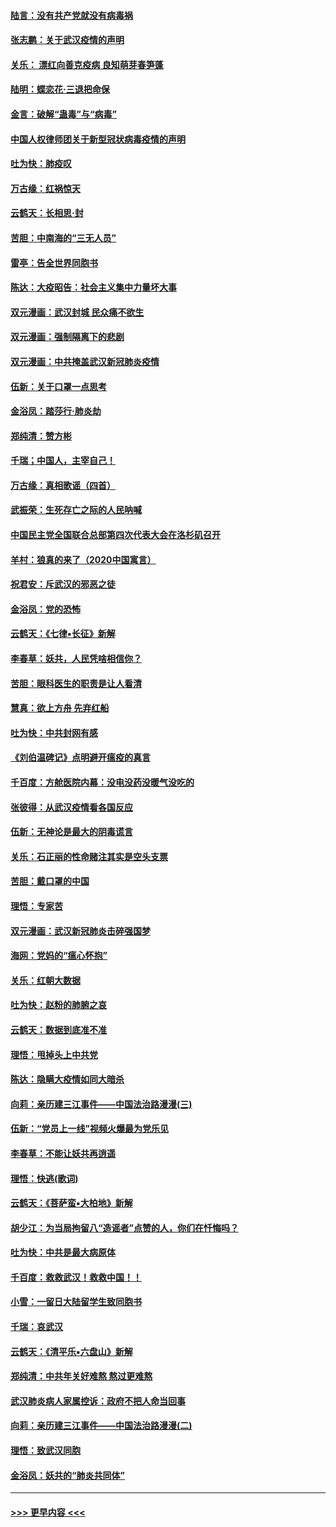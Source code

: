 #### [陆言：没有共产党就没有病毒祸](../pages/nsc993/n11868232.md?t=02141531) 
#### [张志鹏：关于武汉疫情的声明](../pages/nsc993/n11867182.md?t=02141531) 
#### [关乐： 漂红向善克疫病 良知萌芽春笋蓬](../pages/nsc993/n11865710.md?t=02141531) 
#### [陆明：蝶恋花‧三退把命保](../pages/nsc993/n11865673.md?t=02141531) 
#### [金言：破解“蛊毒”与“病毒”](../pages/nsc993/n11864103.md?t=02141531) 
#### [中国人权律师团关于新型冠状病毒疫情的声明](../pages/nsc993/n11864249.md?t=02141531) 
#### [吐为快：肺疫叹](../pages/nsc993/n11864027.md?t=02141531) 
#### [万古缘：红祸惊天](../pages/nsc993/n11864079.md?t=02141531) 
#### [云鹤天：长相思‧封](../pages/nsc993/n11864006.md?t=02141531) 
#### [苦胆：中南海的“三无人员”](../pages/nsc993/n11862997.md?t=02141531) 
#### [雷亭：告全世界同胞书](../pages/nsc993/n11862572.md?t=02141531) 
#### [陈达：大疫昭告：社会主义集中力量坏大事](../pages/nsc993/n11859419.md?t=02141531) 
#### [双元漫画：武汉封城 民众痛不欲生](../pages/nsc993/n11859287.md?t=02141531) 
#### [双元漫画：强制隔离下的悲剧](../pages/nsc993/n11859244.md?t=02141531) 
#### [双元漫画：中共掩盖武汉新冠肺炎疫情](../pages/nsc993/n11858249.md?t=02141531) 
#### [伍新：关于口罩一点思考](../pages/nsc993/n11859195.md?t=02141531) 
#### [金浴凤：踏莎行‧肺炎劫](../pages/nsc993/n11858227.md?t=02141531) 
#### [郑纯清：赞方彬](../pages/nsc993/n11856803.md?t=02141531) 
#### [千瑞；中国人，主宰自己！](../pages/nsc993/n11856793.md?t=02141531) 
#### [万古缘：真相歌谣（四首）](../pages/nsc993/n11856263.md?t=02141531) 
#### [武振荣：生死存亡之际的人民呐喊](../pages/nsc993/n11856256.md?t=02141531) 
#### [中国民主党全国联合总部第四次代表大会在洛杉矶召开](../pages/nsc993/n11856344.md?t=02141531) 
#### [羊村：狼真的来了（2020中国寓言）](../pages/nsc993/n11856229.md?t=02141531) 
#### [祝君安：斥武汉的邪恶之徒](../pages/nsc993/n11855861.md?t=02141531) 
#### [金浴凤：党的恐怖](../pages/nsc993/n11855849.md?t=02141531) 
#### [云鹤天：《七律▪长征》新解](../pages/nsc993/n11855479.md?t=02141531) 
#### [李春草：妖共，人民凭啥相信你？](../pages/nsc993/n11855196.md?t=02141531) 
#### [苦胆：眼科医生的职责是让人看清](../pages/nsc993/n11853840.md?t=02141531) 
#### [慧真：欲上方舟 先弃红船](../pages/nsc993/n11853483.md?t=02141531) 
#### [吐为快：中共封网有感](../pages/nsc993/n11852575.md?t=02141531) 
#### [《刘伯温碑记》点明避开瘟疫的真言](../pages/nsc993/n11852128.md?t=02141531) 
#### [千百度：方舱医院内幕：没电没药没暖气没吃的](../pages/nsc993/n11850211.md?t=02141531) 
#### [张彼得：从武汉疫情看各国反应](../pages/nsc993/n11850102.md?t=02141531) 
#### [伍新：无神论是最大的阴毒谎言](../pages/nsc993/n11846129.md?t=02141531) 
#### [关乐：石正丽的性命赌注其实是空头支票](../pages/nsc993/n11846109.md?t=02141531) 
#### [苦胆：戴口罩的中国](../pages/nsc993/n11845576.md?t=02141531) 
#### [理悟：专家苦](../pages/nsc993/n11845564.md?t=02141531) 
#### [双元漫画：武汉新冠肺炎击碎强国梦](../pages/nsc993/n11843320.md?t=02141531) 
#### [海网：党妈的“瘟心怀抱”](../pages/nsc993/n11840740.md?t=02141531) 
#### [关乐：红朝大数据](../pages/nsc993/n11840675.md?t=02141531) 
#### [吐为快：赵粉的肺腑之哀](../pages/nsc993/n11840618.md?t=02141531) 
#### [云鹤天：数据到底准不准](../pages/nsc993/n11840325.md?t=02141531) 
#### [理悟：甩掉头上中共党](../pages/nsc993/n11838826.md?t=02141531) 
#### [陈达：隐瞒大疫情如同大暗杀](../pages/nsc993/n11838771.md?t=02141531) 
#### [向莉：亲历建三江事件——中国法治路漫漫(三)](../pages/nsc993/n11831825.md?t=02141531) 
#### [伍新：“党员上一线”视频火爆最为党乐见](../pages/nsc993/n11838200.md?t=02141531) 
#### [李春草：不能让妖共再逍遥](../pages/nsc993/n11838102.md?t=02141531) 
#### [理悟：快逃(歌词)](../pages/nsc993/n11838083.md?t=02141531) 
#### [云鹤天：《菩萨蛮▪大柏地》新解](../pages/nsc993/n11838059.md?t=02141531) 
#### [胡少江：为当局拘留八“造谣者”点赞的人，你们在忏悔吗？](../pages/nsc993/n11836801.md?t=02141531) 
#### [吐为快：中共是最大病原体](../pages/nsc993/n11836748.md?t=02141531) 
#### [千百度：救救武汉！救救中国！！](../pages/nsc993/n11836145.md?t=02141531) 
#### [小雪：一留日大陆留学生致同胞书](../pages/nsc993/n11834624.md?t=02141531) 
#### [千瑞：哀武汉](../pages/nsc993/n11833647.md?t=02141531) 
#### [云鹤天：《清平乐▪六盘山》新解](../pages/nsc993/n11833611.md?t=02141531) 
#### [郑纯清：中共年关好难熬 熬过更难熬](../pages/nsc993/n11833489.md?t=02141531) 
#### [武汉肺炎病人家属控诉：政府不把人命当回事](../pages/nsc993/n11833205.md?t=02141531) 
#### [向莉：亲历建三江事件——中国法治路漫漫(二)](../pages/nsc993/n11829102.md?t=02141531) 
#### [理悟：致武汉同胞](../pages/nsc993/n11831522.md?t=02141531) 
#### [金浴凤：妖共的“肺炎共同体”](../pages/nsc993/n11829448.md?t=02141531) 

----
#### [ >>> 更早内容 <<< ](../indexes/nsc993-earlier.md)
